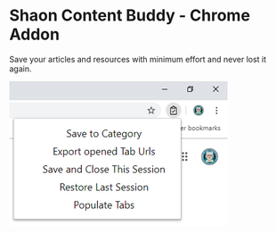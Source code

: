 # Shaon Content Buddy - Chrome Addon
Save your articles and resources with minimum effort and never lost it again.

[![Screenshot](/product_screenshot.png?raw=true "Optional Title")](https://www.facebook.com/shaon.majumder)